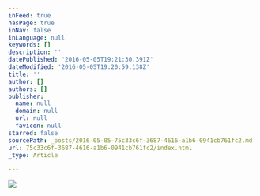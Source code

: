 ```yaml
---
inFeed: true
hasPage: true
inNav: false
inLanguage: null
keywords: []
description: ''
datePublished: '2016-05-05T19:21:30.391Z'
dateModified: '2016-05-05T19:20:59.138Z'
title: ''
author: []
authors: []
publisher:
  name: null
  domain: null
  url: null
  favicon: null
starred: false
sourcePath: _posts/2016-05-05-75c33c6f-3687-4616-a1b6-0941cb761fc2.md
url: 75c33c6f-3687-4616-a1b6-0941cb761fc2/index.html
_type: Article

---
```

![](https://the-grid-user-content.s3-us-west-2.amazonaws.com/35112db2-9529-434d-b31a-b8180ca9723d.jpg)